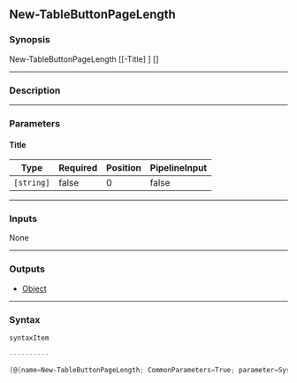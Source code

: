 New-TableButtonPageLength
-------------------------




### Synopsis

New-TableButtonPageLength [[-Title] <string>] [<CommonParameters>]




---


### Description


---


### Parameters
#### **Title**




|Type      |Required|Position|PipelineInput|
|----------|--------|--------|-------------|
|`[string]`|false   |0       |false        |





---


### Inputs
None




---


### Outputs
* [Object](https://learn.microsoft.com/en-us/dotnet/api/System.Object)






---


### Syntax
```PowerShell
syntaxItem
```
```PowerShell
----------
```
```PowerShell
{@{name=New-TableButtonPageLength; CommonParameters=True; parameter=System.Object[]}}
```
